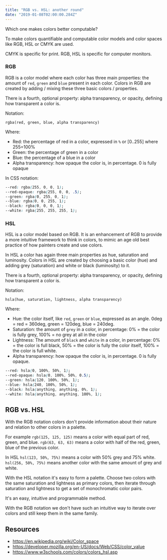 ```yaml
---
title: "RGB vs. HSL: another round"
date: "2019-01-08T02:00:00.284Z"
---
```

Which one makes colors better computable?
<!--more-->

To make colors quantifiable and computable color models and color spaces like RGB, HSL or CMYK are used.

CMYK is specific for print. RGB, HSL is specific for computer monitors.

### RGB

RGB is a color model where each color has three main properties: the amount of `red`, `green` and `blue` present in each color. Colors in RGB are created by adding / mixing these three basic colors / properties.

There is a fourth, optional property: alpha transparency, or opacity, defining how transparent a color is.

Notation:

`rgba(red, green, blue, alpha transparency)`

Where:

- Red: the percentage of red in a color, expressed in `%` or [0..255] where 255=100%
- Green: the percentage of green in a color
- Blue: the percentage of a blue in a color
- Alpha transparency: how opaque the color is, in percentage. 0 is fully opaque

In CSS notation:

```CSS
--red: rgba(255, 0, 0, 1);
--red-opaque: rgba(255, 0, 0, .5);
--green: rgba(0, 255, 0, 1);
--blue: rgba(0, 0, 255, 1);
--black: rgba(0, 0, 0, 1);
--white: rgba(255, 255, 255, 1);
```

### HSL

HSL is a color model based on RGB. It is an enhancement of RGB to provide a more intuitive framework to think in colors, to mimic an age old best practice of how painters create and use colors.

In HSL a color has again three main properties as hue, saturation and luminosity. Colors in HSL are created by choosing a basic color (hue) and adding grey (saturation) and white or black (luminosity) to it.

There is a fourth, optional property: alpha transparency, or opacity, defining how transparent a color is.

Notation:

`hsla(hue, saturation, lightness, alpha transparency)`

Where:

- Hue: the color itself, like `red`, `green` or `blue`, expressed as an angle. 0deg = red = 360deg, green = 120deg, blue = 240deg.
- Saturation: the amount of `grey` in a color, in percentage: 0% = the color is fully grey, 100% = no grey at all in the color
- Lightness: The amount of `black` and `white` in a color, in percentage: 0% = the color is full black, 50% = the color is fully the color itself, 100% = the color is full white.
- Alpha transparency: how opaque the color is, in percentage. 0 is fully opaque.

```CSS
--red: hsla(0, 100%, 50%, 1);
--red-opaque: hsla(0, 100%, 50%, 0.5);
--green: hsla(120, 100%, 50%, 1);
--blue: hsla(240, 100%, 50%, 1);
--black: hsla(anything, anything, 0%, 1);
--white: hsla(anything, anything, 100%, 1);
```

## RGB vs. HSL

With the RGB notation colors don't provide information about their nature and relation to other colors in a palette.

For example `rgb(125, 125, 125)` means a color with equal part of red, green, and blue. `rgb(63, 63, 63)` means a color with half of the red, green, blue of the previous color.

In HSL `hsl(123, 50%, 75%)` means a color with 50% grey and 75% white. `hsl(256, 50%, 75%)` means another color with the same amount of grey and white.

With the HSL notation it's easy to form a palette. Choose two colors with the same saturation and lightness as primary colors, then iterate through saturation and lightness to get a set of monochromatic color pairs.

It's an easy, intuitive and programmable method.

With the RGB notation we don't have such an intuitive way to iterate over colors and still keep them in the same family.


## Resources

- https://en.wikipedia.org/wiki/Color_space
- https://developer.mozilla.org/en-US/docs/Web/CSS/color_value
- https://www.w3schools.com/colors/colors_hsl.asp
